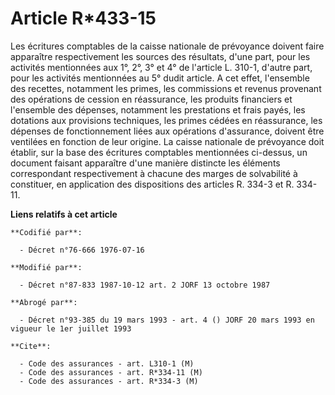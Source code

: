 # Article R*433-15

Les écritures comptables de la caisse nationale de prévoyance doivent faire apparaître respectivement les sources des
résultats, d'une part, pour les activités mentionnées aux 1°, 2°, 3° et 4° de l'article L. 310-1, d'autre part, pour les
activités mentionnées au 5° dudit article. A cet effet, l'ensemble des recettes, notamment les primes, les commissions et
revenus provenant des opérations de cession en réassurance, les produits financiers et l'ensemble des dépenses, notamment les
prestations et frais payés, les dotations aux provisions techniques, les primes cédées en réassurance, les dépenses de
fonctionnement liées aux opérations d'assurance, doivent être ventilées en fonction de leur origine. La caisse nationale de
prévoyance doit établir, sur la base des écritures comptables mentionnées ci-dessus, un document faisant apparaître d'une
manière distincte les éléments correspondant respectivement à chacune des marges de solvabilité à constituer, en application
des dispositions des articles R. 334-3 et R. 334-11.

**Liens relatifs à cet article**

	**Codifié par**:

	  - Décret n°76-666 1976-07-16

	**Modifié par**:

	  - Décret n°87-833 1987-10-12 art. 2 JORF 13 octobre 1987

	**Abrogé par**:

	  - Décret n°93-385 du 19 mars 1993 - art. 4 () JORF 20 mars 1993 en vigueur le 1er juillet 1993

	**Cite**:

	  - Code des assurances - art. L310-1 (M)
	  - Code des assurances - art. R*334-11 (M)
	  - Code des assurances - art. R*334-3 (M)
